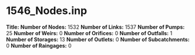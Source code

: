 # 1546_Nodes.inp
**Title:** 
**Number of Nodes:** 1532
**Number of Links:** 1537
**Number of Pumps:** 25
**Number of Weirs:** 0
**Number of Orifices:** 0
**Number of Outfalls:** 1
**Number of Storages:** 13
**Number of Outlets:** 0
**Number of Subcatchments:** 0
**Number of Raingages:** 0
